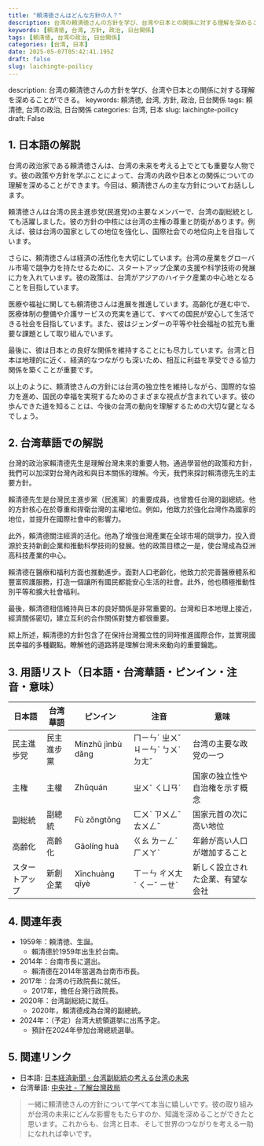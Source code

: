 ```yaml
---
title: "頼清徳さんはどんな方針の人？"
description: 台湾の頼清徳さんの方針を学び、台湾や日本との関係に対する理解を深めることができる。
keywords: [頼清徳, 台湾, 方針, 政治, 日台関係]
tags: [頼清徳, 台湾の政治, 日台関係]
categories: [台湾, 日本]
date: 2025-05-07T05:42:41.195Z
draft: false
slug: laichingte-poilicy
---
```


description: 台湾の頼清徳さんの方針を学び、台湾や日本との関係に対する理解を深めることができる。
keywords: 頼清徳, 台湾, 方針, 政治, 日台関係
tags: 頼清徳, 台湾の政治, 日台関係
categories: 台湾, 日本
slug: laichingte-poilicy
draft: False

## 1. 日本語の解説

台湾の政治家である頼清徳さんは、台湾の未来を考える上でとても重要な人物です。彼の政策や方針を学ぶことによって、台湾の内政や日本との関係についての理解を深めることができます。今回は、頼清徳さんの主な方針についてお話しします。

頼清徳さんは台湾の民主進歩党(民進党)の主要なメンバーで、台湾の副総統としても活躍しました。彼の方針の中核には台湾の主権の尊重と防衛があります。例えば、彼は台湾の国家としての地位を強化し、国際社会での地位向上を目指しています。

さらに、頼清徳さんは経済の活性化を大切にしています。台湾の産業をグローバル市場で競争力を持たせるために、スタートアップ企業の支援や科学技術の発展に力を入れています。彼の政策は、台湾がアジアのハイテク産業の中心地となることを目指しています。

医療や福祉に関しても頼清徳さんは進展を推進しています。高齢化が進む中で、医療体制の整備や介護サービスの充実を通じて、すべての国民が安心して生活できる社会を目指しています。また、彼はジェンダーの平等や社会福祉の拡充も重要な課題として取り組んでいます。

最後に、彼は日本との良好な関係を維持することにも尽力しています。台湾と日本は地理的に近く、経済的なつながりも深いため、相互に利益を享受できる協力関係を築くことが重要です。

以上のように、頼清徳さんの方針には台湾の独立性を維持しながら、国際的な協力を進め、国民の幸福を実現するためのさまざまな視点が含まれています。彼の歩んできた道を知ることは、今後の台湾の動向を理解するための大切な鍵となるでしょう。

## 2. 台湾華語での解説

台灣的政治家賴清德先生是理解台灣未來的重要人物。通過學習他的政策和方針，我們可以加深對台灣內政和與日本關係的理解。今天，我們來探討賴清德先生的主要方針。

賴清德先生是台灣民主進步黨（民進黨）的重要成員，也曾擔任台灣的副總統。他的方針核心在於尊重和捍衛台灣的主權地位。例如，他致力於強化台灣作為國家的地位，並提升在國際社會中的影響力。

此外，賴清德關注經濟的活化。他為了增強台灣產業在全球市場的競爭力，投入資源於支持新創企業和推動科學技術的發展。他的政策目標之一是，使台灣成為亞洲高科技產業的中心。

賴清德在醫療和福利方面也推動進步。面對人口老齡化，他致力於完善醫療體系和豐富照護服務，打造一個讓所有國民都能安心生活的社會。此外，他也積極推動性別平等和擴大社會福利。

最後，賴清德相信維持與日本的良好關係是非常重要的。台灣和日本地理上接近，經濟關係密切，建立互利的合作關係對雙方都很重要。

綜上所述，賴清德的方針包含了在保持台灣獨立性的同時推進國際合作，並實現國民幸福的多種觀點。瞭解他的道路將是理解台灣未來動向的重要鑰匙。

## 3. 用語リスト（日本語・台湾華語・ピンイン・注音・意味）

| 日本語     | 台湾華語             | ピンイン      | 注音        | 意味                     |
|------------|-------------------|-------------|------------|------------------------|
| 民主進歩党 | 民主進步黨          | Mínzhǔ jìnbù dǎng | ㄇㄧㄣˊ ㄓㄨˇ ㄐㄧㄣˋ ㄅㄨˋ ㄉㄤˇ | 台湾の主要な政党の一つ|
| 主権       | 主權               | Zhǔquán     | ㄓㄨˇ ㄑㄩㄢˊ | 国家の独立性や自治権を示す概念   |
| 副総統     | 副總統             | Fù zǒngtǒng | ㄈㄨˋ ㄗㄨㄥˇ ㄊㄨㄥˇ | 国家元首の次に高い地位 |
| 高齢化     | 高齡化             | Gāolíng huà | ㄍㄠ ㄌㄧㄥˊ ㄏㄨㄚˋ | 年齢が高い人口が増加すること  |
| スタートアップ| 新創企業         | Xīnchuàng qǐyè | ㄒㄧㄣ ㄔㄨㄤˋ ㄑㄧˇ ㄧㄝˋ | 新しく設立された企業、有望な会社 |

## 4. 関連年表

- 1959年：頼清徳、生誕。  
  - 賴清德於1959年出生於台南。
- 2014年：台南市長に選出。  
  - 賴清德在2014年當選為台南市市長。
- 2017年：台湾の行政院長に就任。  
  - 2017年，擔任台灣行政院長。
- 2020年：台湾副総統に就任。  
  - 2020年，賴清德成為台灣的副總統。
- 2024年：（予定）台湾大統領選挙に出馬予定。  
  - 預計在2024年參加台灣總統選舉。

## 5. 関連リンク  

- 日本語: [日本経済新聞 - 台湾副総統の考える台湾の未来](https://www.nikkei.com/)
- 台湾華語: [中央社 - 了解台灣政局](https://www.cna.com.tw/)

>一緒に頼清徳さんの方針について学べて本当に嬉しいです。彼の取り組みが台湾の未来にどんな影響をもたらすのか、知識を深めることができたと思います。これからも、台湾と日本、そして世界のつながりを考える一助になれれば幸いです。